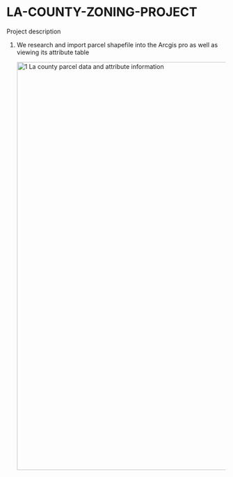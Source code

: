 # LA-COUNTY-ZONING-PROJECT
Project description


1. We research and import parcel shapefile into the Arcgis pro as well as viewing its attribute table

    <img width="1773" height="939" alt="1  La county parcel data and attribute information" src="https://github.com/user-attachments/assets/a3aae698-0b03-4418-8924-68ef8b3aa1e4" />
